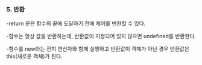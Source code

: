 ### 5. 반환

-return 문은 함수의 끝에 도달하기 전에 제어를 반환할 수 있다.

-함수는 항상 값을 반환하는데, 반환값이 지정되어 있지 않으면 undefined를 반환한다.

-함수를 new라는 전치 연산자와 함께 실행하고 반환값이 객체가 아닌 경우 반환값은 this(새로운 객체)가 된다.